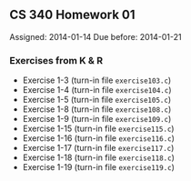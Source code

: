 ## CS 340 Homework 01

Assigned: 2014-01-14
Due before: 2014-01-21

### Exercises from K & R

* Exercise 1-3 (turn-in file ````exercise103.c````)
* Exercise 1-4 (turn-in file ````exercise104.c````)
* Exercise 1-5 (turn-in file ````exercise105.c````)
* Exercise 1-8 (turn-in file ````exercise108.c````)
* Exercise 1-9 (turn-in file ````exercise109.c````)
* Exercise 1-15 (turn-in file ````exercise115.c````)
* Exercise 1-16 (turn-in file ````exercise116.c````)
* Exercise 1-17 (turn-in file ````exercise117.c````)
* Exercise 1-18 (turn-in file ````exercise118.c````)
* Exercise 1-19 (turn-in file ````exercise119.c````)
